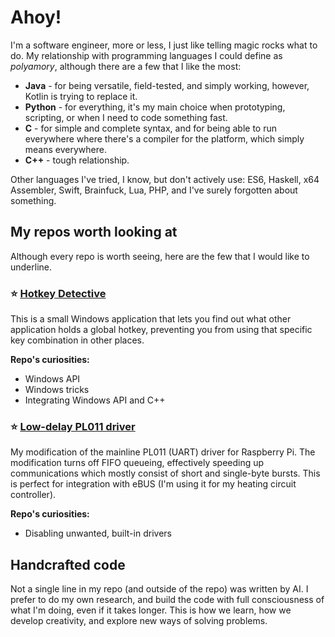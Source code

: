 # Ahoy!

I'm a software engineer, more or less, I just like telling magic rocks what to do. My relationship with programming languages I could define as *polyamory*, although there are a few that I like the most:

- **Java** - for being versatile, field-tested, and simply working, however, Kotlin is trying to replace it.
- **Python** - for everything, it's my main choice when prototyping, scripting, or when I need to code something fast.
- **C** - for simple and complete syntax, and for being able to run everywhere where there's a compiler for the platform, which simply means everywhere.
- **C++** - tough relationship.

Other languages I've tried, I know, but don't actively use: ES6, Haskell, x64 Assembler, Swift, Brainfuck, Lua, PHP, and I've surely forgotten about something.

## My repos worth looking at

Although every repo is worth seeing, here are the few that I would like to underline.

### ⭐️ [Hotkey Detective](https://github.com/ITachiLab/hotkey-detective)

This is a small Windows application that lets you find out what other application holds a global hotkey, preventing you from using that specific key combination in other places.

**Repo's curiosities:**

- Windows API
- Windows tricks
- Integrating Windows API and C++

### ⭐️ [Low-delay PL011 driver](https://github.com/ITachiLab/pl011-no-fifo)

My modification of the mainline PL011 (UART) driver for Raspberry Pi. The modification turns off FIFO queueing, effectively speeding up communications which mostly consist of short and single-byte bursts. This is perfect for integration with eBUS (I'm using it for my heating circuit controller).

**Repo's curiosities:**

- Disabling unwanted, built-in drivers

## Handcrafted code

Not a single line in my repo (and outside of the repo) was written by AI. I prefer to do my own research, and build the code with full consciousness of what I'm doing, even if it takes longer. This is how we learn, how we develop creativity, and explore new ways of solving problems.
